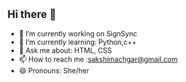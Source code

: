## Hi there 👋

- 🔭 I’m currently working on SignSync
- 🌱 I’m currently learning: Python,c++
- 💬 Ask me about: HTML, CSS
- 📫 How to reach me :sakshimachgar@gmail.com
- 😄 Pronouns: She/her
